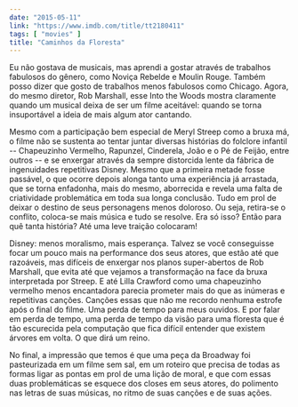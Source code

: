 ```yaml
---
date: "2015-05-11"
link: "https://www.imdb.com/title/tt2180411"
tags: [ "movies" ]
title: "Caminhos da Floresta"
---
```

Eu não gostava de musicais, mas aprendi a gostar através de trabalhos fabulosos do gênero, como Noviça Rebelde e Moulin Rouge. Também posso dizer que gosto de trabalhos menos fabulosos como Chicago. Agora, do mesmo diretor, Rob Marshall, esse Into the Woods mostra claramente quando um musical deixa de ser um filme aceitável: quando se torna insuportável a ideia de mais algum ator cantando.

Mesmo com a participação bem especial de Meryl Streep como a bruxa má, o filme não se sustenta ao tentar juntar diversas histórias do folclore infantil -- Chapeuzinho Vermelho, Rapunzel, Cinderela, João e o Pé de Feijão, entre outros -- e se enxergar através da sempre distorcida lente da fábrica de ingenuidades repetitivas Disney. Mesmo que a primeira metade fosse passável, o que ocorre depois alonga tanto uma experiência já arrastada, que se torna enfadonha, mais do mesmo, aborrecida e revela uma falta de criatividade problemática em toda sua longa conclusão. Tudo em prol de deixar o destino de seus personagens menos doloroso. Ou seja, retira-se o conflito, coloca-se mais música e tudo se resolve. Era só isso? Então para quê tanta história? Até uma leve traição colocaram!

Disney: menos moralismo, mais esperança. Talvez se você conseguisse focar um pouco mais na performance dos seus atores, que estão até que razoáveis, mas difíceis de enxergar nos planos super-abertos de Rob Marshall, que evita até que vejamos a transformação na face da bruxa interpretada por Streep. E até Lilla Crawford como uma chapeuzinho vermelho menos encantadora parecia prometer mais do que as inúmeras e repetitivas canções. Canções essas que não me recordo nenhuma estrofe após o final do filme. Uma perda de tempo para meus ouvidos. E por falar em perda de tempo, uma perda de tempo da visão para uma floresta que é tão escurecida pela computação que fica difícil entender que existem árvores em volta. O que dirá um reino.

No final, a impressão que temos é que uma peça da Broadway foi pasteurizada em um filme sem sal, em um roteiro que precisa de todas as formas ligar as pontas em prol de uma lição de moral, e que com essas duas problemáticas se esquece dos closes em seus atores, do polimento nas letras de suas músicas, no ritmo de suas canções e de suas ações.
